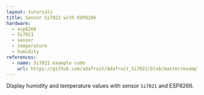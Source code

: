 ```yaml
---
layout: tutorials
title: Sensor Si7021 with ESP8266
hardware:
  - esp8266
  - Si7021
  - sensor
  - temperature
  - humidity
references:
  - name: Si7021 example code
    url: https://github.com/adafruit/Adafruit_Si7021/blob/master/examples/si7021/si7021.inoq
---
```


Display humidity and temperature values with sensor `Si7021` and ESP8266.
